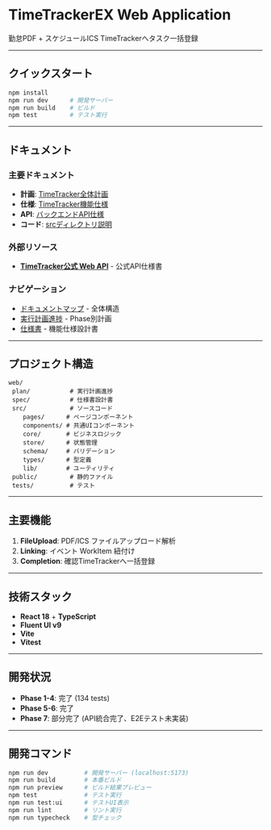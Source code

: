 ﻿# TimeTrackerEX Web Application

勤怠PDF + スケジュールICS  TimeTrackerへタスク一括登録

---

##  クイックスタート

```bash
npm install
npm run dev      # 開発サーバー
npm run build    # ビルド
npm test         # テスト実行
```

---

##  ドキュメント

### 主要ドキュメント
- **計画**: [TimeTracker全体計画](./plan/TimeTracker_PLAN.md)
- **仕様**: [TimeTracker機能仕様](./spec/TimeTracker_SPEC.md)
- **API**: [バックエンドAPI仕様](./spec/TimeTracker_API_SPEC.md)
- **コード**: [srcディレクトリ説明](./src/README.md)

### 外部リソース
- **[TimeTracker公式 Web API](https://www.timetracker.jp/support/help/web-api/webAPIList.html)** - 公式API仕様書

### ナビゲーション
- [ドキュメントマップ](./DOCUMENT_MAP.md) - 全体構造
- [実行計画進捗](./plan/README.md) - Phase別計画
- [仕様書](./spec/README.md) - 機能仕様設計書

---

##  プロジェクト構造

```
web/
 plan/           # 実行計画進捗
 spec/           # 仕様書設計書
 src/            # ソースコード
    pages/      # ページコンポーネント
    components/ # 共通UIコンポーネント
    core/       # ビジネスロジック
    store/      # 状態管理
    schema/     # バリデーション
    types/      # 型定義
    lib/        # ユーティリティ
 public/         # 静的ファイル
 tests/          # テスト
```

---

##  主要機能

1. **FileUpload**: PDF/ICS ファイルアップロード解析
2. **Linking**: イベント  WorkItem 紐付け
3. **Completion**: 確認TimeTrackerへ一括登録

---

##  技術スタック

- **React 18** + **TypeScript**
- **Fluent UI v9**
- **Vite**
- **Vitest**

---

##  開発状況

- **Phase 1-4**:  完了 (134 tests)
- **Phase 5-6**:  完了
- **Phase 7**:  部分完了 (API統合完了、E2Eテスト未実装)

---

##  開発コマンド

```bash
npm run dev          # 開発サーバー (localhost:5173)
npm run build        # 本番ビルド
npm run preview      # ビルド結果プレビュー
npm test             # テスト実行
npm run test:ui      # テストUI表示
npm run lint         # リント実行
npm run typecheck    # 型チェック
```

